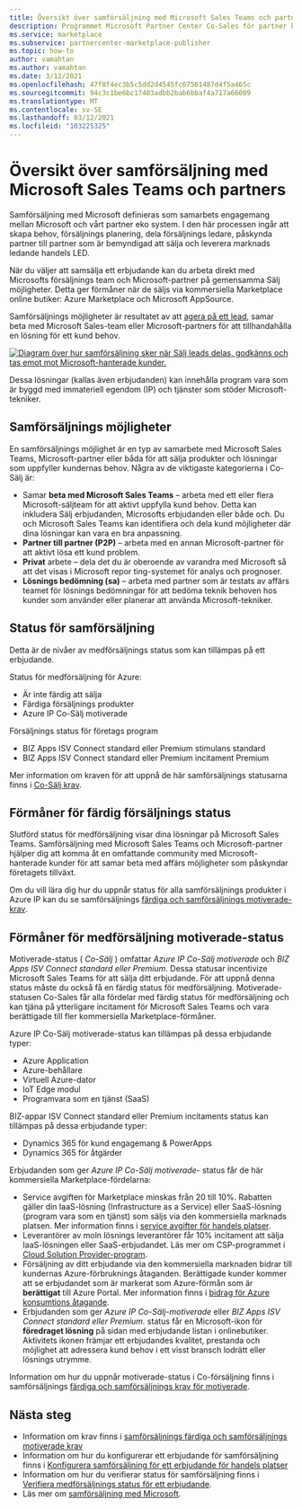 ```yaml
---
title: Översikt över samförsäljning med Microsoft Sales Teams och partners
description: Programmet Microsoft Partner Center Co-Sales för partner kan hjälpa dig att komma till en omfattande kund bas och skapa ny försäljning.
ms.service: marketplace
ms.subservice: partnercenter-marketplace-publisher
ms.topic: how-to
author: vamahtan
ms.author: vamahtan
ms.date: 3/12/2021
ms.openlocfilehash: 47f8f4ec3b5c5dd2d4545fc67561487d4f5a465c
ms.sourcegitcommit: 94c3c1be6bc17403adbb2bab6bbaf4a717a66009
ms.translationtype: MT
ms.contentlocale: sv-SE
ms.lasthandoff: 03/12/2021
ms.locfileid: "103225325"
---
```

# <a name="co-sell-with-microsoft-sales-teams-and-partners-overview"></a>Översikt över samförsäljning med Microsoft Sales Teams och partners

Samförsäljning med Microsoft definieras som samarbets engagemang mellan Microsoft och vårt partner eko system. I den här processen ingår att skapa behov, försäljnings planering, dela försäljnings ledare, påskynda partner till partner som är bemyndigad att sälja och leverera marknads ledande handels LED.

När du väljer att samsälja ett erbjudande kan du arbeta direkt med Microsofts försäljnings team och Microsoft-partner på gemensamma Sälj möjligheter. Detta ger förmåner när de säljs via kommersiella Marketplace online butiker: Azure Marketplace och Microsoft AppSource.

Samförsäljnings möjligheter är resultatet av att [agera på ett lead](./partner-center-portal/commercial-marketplace-get-customer-leads.md), samar beta med Microsoft Sales-team eller Microsoft-partners för att tillhandahålla en lösning för ett kund behov.

[![Diagram över hur samförsäljning sker när Sälj leads delas, godkänns och tas emot mot Microsoft-hanterade kunder.](./media/marketplace-publishers-guide/marketplace-co-sell-v2.png)](./media/marketplace-publishers-guide/marketplace-co-sell-v2.png#lightbox)

Dessa lösningar (kallas även erbjudanden) kan innehålla program vara som är byggd med immateriell egendom (IP) och tjänster som stöder Microsoft-tekniker.

## <a name="co-sell-opportunities"></a>Samförsäljnings möjligheter

En samförsäljnings möjlighet är en typ av samarbete med Microsoft Sales Teams, Microsoft-partner eller båda för att sälja produkter och lösningar som uppfyller kundernas behov. Några av de viktigaste kategorierna i Co-Sälj är:

- Samar **beta med Microsoft Sales Teams** – arbeta med ett eller flera Microsoft-säljteam för att aktivt uppfylla kund behov. Detta kan inkludera Sälj erbjudanden, Microsofts erbjudanden eller både och. Du och Microsoft Sales Teams kan identifiera och dela kund möjligheter där dina lösningar kan vara en bra anpassning.
- **Partner till partner (P2P)** – arbeta med en annan Microsoft-partner för att aktivt lösa ett kund problem.
- **Privat** arbete – dela det du är oberoende av varandra med Microsoft så att det visas i Microsoft repor ting-systemet för analys och prognoser.
- **Lösnings bedömning (sa)** – arbeta med partner som är testats av affärs teamet för lösnings bedömningar för att bedöma teknik behoven hos kunder som använder eller planerar att använda Microsoft-tekniker.

## <a name="co-sell-statuses"></a>Status för samförsäljning

Detta är de nivåer av medförsäljnings status som kan tillämpas på ett erbjudande.

Status för medförsäljning för Azure:

- Är inte färdig att sälja
- Färdiga försäljnings produkter
- Azure IP Co-Sälj motiverade

Försäljnings status för företags program
- BIZ Apps ISV Connect standard eller Premium stimulans standard
- BIZ Apps ISV Connect standard eller Premium incitament Premium  

Mer information om kraven för att uppnå de här samförsäljnings statusarna finns i [Co-Sälj krav](co-sell-requirements.md).

## <a name="benefits-of-co-sell-ready-status"></a>Förmåner för färdig försäljnings status

Slutförd status för medförsäljning visar dina lösningar på Microsoft Sales Teams. Samförsäljning med Microsoft Sales Teams och Microsoft-partner hjälper dig att komma åt en omfattande community med Microsoft-hanterade kunder för att samar beta med affärs möjligheter som påskyndar företagets tillväxt.

Om du vill lära dig hur du uppnår status för alla samförsäljnings produkter i Azure IP kan du se samförsäljnings [färdiga och samförsäljnings motiverade-krav](co-sell-requirements.md).

## <a name="benefits-of-co-sell-incentivized-status"></a>Förmåner för medförsäljning motiverade-status

Motiverade-status ( _Co-Sälj_ ) omfattar _Azure IP Co-Sälj motiverade_ och _BIZ Apps ISV Connect standard eller Premium_. Dessa statusar incentivize Microsoft Sales Teams för att sälja ditt erbjudande. För att uppnå denna status måste du också få en färdig status för medförsäljning. Motiverade-statusen Co-Sales får alla fördelar med färdig status för medförsäljning och kan tjäna på ytterligare incitament för Microsoft Sales Teams och vara berättigade till fler kommersiella Marketplace-förmåner.

Azure IP Co-Sälj motiverade-status kan tillämpas på dessa erbjudande typer:

- Azure Application
- Azure-behållare
- Virtuell Azure-dator
- IoT Edge modul
- Programvara som en tjänst (SaaS)

BIZ-appar ISV Connect standard eller Premium incitaments status kan tillämpas på dessa erbjudande typer:

- Dynamics 365 för kund engagemang & PowerApps
- Dynamics 365 för åtgärder

Erbjudanden som ger _Azure IP Co-Sälj motiverade-_ status får de här kommersiella Marketplace-fördelarna:

- Service avgiften för Marketplace minskas från 20 till 10%. Rabatten gäller din IaaS-lösning (Infrastructure as a Service) eller SaaS-lösning (program vara som en tjänst) som säljs via den kommersiella marknads platsen. Mer information finns i [service avgifter för handels platser](marketplace-commercial-transaction-capabilities-and-considerations.md#commercial-marketplace-service-fees).
- Leverantörer av moln lösnings leverantörer får 10% incitament att sälja IaaS-lösningen eller SaaS-erbjudandet. Läs mer om CSP-programmet i [Cloud Solution Provider-program](cloud-solution-providers.md).
- Försäljning av ditt erbjudande via den kommersiella marknaden bidrar till kundernas Azure-förbruknings åtaganden. Berättigade kunder kommer att se erbjudandet som är markerat som Azure-förmån som är **berättigat** till Azure Portal. Mer information finns i [bidrag för Azure konsumtions åtagande](azure-consumption-commitment-benefit.md).
- Erbjudanden som ger _Azure IP Co-Sälj-motiverade_ eller _BIZ Apps ISV Connect standard eller Premium._ status får en Microsoft-ikon för **föredraget lösning** på sidan med erbjudande listan i onlinebutiker. Aktivitets ikonen främjar ett erbjudandes kvalitet, prestanda och möjlighet att adressera kund behov i ett visst bransch lodrätt eller lösnings utrymme.

Information om hur du uppnår motiverade-status i Co-försäljning finns i samförsäljnings [färdiga och samförsäljnings krav för motiverade](co-sell-requirements.md).

## <a name="next-steps"></a>Nästa steg

- Information om krav finns i [samförsäljnings färdiga och samförsäljnings motiverade krav](co-sell-requirements.md)
- Information om hur du konfigurerar ett erbjudande för samförsäljning finns i [Konfigurera samförsäljning för ett erbjudande för handels platser](commercial-marketplace-co-sell.md)
- Information om hur du verifierar status för samförsäljning finns i [Verifiera medförsäljnings status för ett erbjudande](co-sell-status.md).
- Läs mer om [samförsäljning med Microsoft](https://partner.microsoft.com/membership/sell-with-microsoft).
